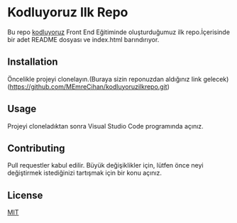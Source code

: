 # Kodluyoruz Ilk Repo
Bu repo [kodluyoruz](https://www.kodluyoruz.org/) Front End Eğitiminde oluşturduğumuz ilk repo.İçerisinde bir adet README dosyası ve index.html barındırıyor.
## Installation
Öncelikle projeyi clonelayın.(Buraya sizin reponuzdan aldığınız link gelecek)
(https://github.com/MEmreCihan/kodluyoruzilkrepo.git)
## Usage
Projeyi cloneladıktan sonra Visual Studio Code programında açınız.
## Contributing
Pull requestler kabul edilir. Büyük değişiklikler için, lütfen önce neyi değiştirmek istediğinizi tartışmak için bir konu açınız.
## License
[MIT](https://choosealicense.com/licenses/mit/)

